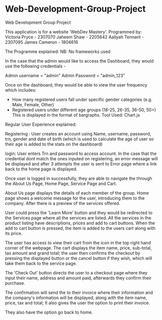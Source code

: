 # Web-Development-Group-Project
Web Development Group Project

This application is for a website 'WebDev Mastery'.
Programmed by:
Victoria Pryce - 2307070
Jaheem Shaw - 2205642
Aaliyah Tennant - 2307095
James Cameron - 1804616

The Programme explained:
NB: No frameworks used

In the case that the admin would like to access the Dashboard, they would use the following credentials - 

Admin username = "admin"
Admin Password = "admin_123"

Once on the dashboard, they would be able to view the user frequency which includes:
- How many registered users fall under specific gender categories (e.g. Male, Female, Other)
- Registered users under different age groups (18-25, 26-35, 36-50, 50+)
This is displayed in the format of bargraphs.
Tool Used: Chart.js

Regular User Experience explained:

Registering :
User creates an account using Name, username, password, trn, gender and date of birth (which is used to calculate the age of user so their age is added to the stats on the dashboard)

login:
User enters Trn and password to access account.
In the case that the credential dont match the ones inputed on registering, an error message will be displayed and after 3 attempts the user is sent to Error page where a link back to the home page is displayed.

Once user is logged in successfully, they are able to navigate the through the About Us Page, Home Page, Service Page and Cart.

About Us page displays the details of each member of the group.
Home page shows a welcome message for the user, introducing them to the company. After there is a preview of the services offered.

User could press the 'Learn More' button and they would be redirected to the Services page where all the services 
are listed.
All the services in the product listing have descriptions, prices and add to cart buttons.
When the add to cart button is pressed, the item is added to the users cart along with its price.

The user has access to view their cart from the icon in the top right hand corner of the webpage.
The cart displays the item name, price, sub-total, tax amount and grand total; the user then confirms the checkout by pressing the displayed button or the cancel button if they wish, which will take them back to the service page.

The 'Check Out' button directs the user to a checkout page where they input their name, address and amount paid, afterwards they confirm their purchase.

The confirmation will send the to their invoice where their information and the company's information will be displayed, along with the item name, price, tax and total; It also gives the user the option to print their invoice.

They also have the option go back to home.